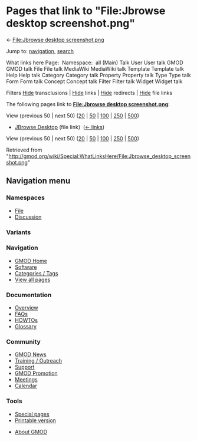 <div id="mw-page-base" class="noprint">

</div>

<div id="mw-head-base" class="noprint">

</div>

<div id="content" class="mw-body" role="main">

<span id="top"></span>

<div id="mw-js-message" style="display:none;">

</div>



# <span dir="auto">Pages that link to "File:Jbrowse desktop screenshot.png"</span>

<div id="bodyContent">

<div id="contentSub">

← [File:Jbrowse desktop
screenshot.png](/wiki/File:Jbrowse_desktop_screenshot.png "File:Jbrowse desktop screenshot.png")

</div>

<div id="jump-to-nav" class="mw-jump">

Jump to: [navigation](#mw-navigation), [search](#p-search)

</div>

<div id="mw-content-text">

What links here Page:  Namespace:  all (Main) Talk User User talk GMOD
GMOD talk File File talk MediaWiki MediaWiki talk Template Template talk
Help Help talk Category Category talk Property Property talk Type Type
talk Form Form talk Concept Concept talk Filter Filter talk Widget
Widget talk

Filters
[Hide](/mediawiki/index.php?title=Special:WhatLinksHere/File:Jbrowse_desktop_screenshot.png&hidetrans=1 "Special:WhatLinksHere/File:Jbrowse desktop screenshot.png")
transclusions \|
[Hide](/mediawiki/index.php?title=Special:WhatLinksHere/File:Jbrowse_desktop_screenshot.png&hidelinks=1 "Special:WhatLinksHere/File:Jbrowse desktop screenshot.png")
links \|
[Hide](/mediawiki/index.php?title=Special:WhatLinksHere/File:Jbrowse_desktop_screenshot.png&hideredirs=1 "Special:WhatLinksHere/File:Jbrowse desktop screenshot.png")
redirects \|
[Hide](/mediawiki/index.php?title=Special:WhatLinksHere/File:Jbrowse_desktop_screenshot.png&hideimages=1 "Special:WhatLinksHere/File:Jbrowse desktop screenshot.png")
file links

The following pages link to **[File:Jbrowse desktop
screenshot.png](/wiki/File:Jbrowse_desktop_screenshot.png "File:Jbrowse desktop screenshot.png")**:

View (previous 50 \| next 50)
([20](/mediawiki/index.php?title=Special:WhatLinksHere/File:Jbrowse_desktop_screenshot.png&limit=20 "Special:WhatLinksHere/File:Jbrowse desktop screenshot.png")
\|
[50](/mediawiki/index.php?title=Special:WhatLinksHere/File:Jbrowse_desktop_screenshot.png&limit=50 "Special:WhatLinksHere/File:Jbrowse desktop screenshot.png")
\|
[100](/mediawiki/index.php?title=Special:WhatLinksHere/File:Jbrowse_desktop_screenshot.png&limit=100 "Special:WhatLinksHere/File:Jbrowse desktop screenshot.png")
\|
[250](/mediawiki/index.php?title=Special:WhatLinksHere/File:Jbrowse_desktop_screenshot.png&limit=250 "Special:WhatLinksHere/File:Jbrowse desktop screenshot.png")
\|
[500](/mediawiki/index.php?title=Special:WhatLinksHere/File:Jbrowse_desktop_screenshot.png&limit=500 "Special:WhatLinksHere/File:Jbrowse desktop screenshot.png"))

- [JBrowse Desktop](/wiki/JBrowse_Desktop "JBrowse Desktop") (file link)
  ‎ <span class="mw-whatlinkshere-tools">([←
  links](/mediawiki/index.php?title=Special:WhatLinksHere&target=JBrowse+Desktop "Special:WhatLinksHere"))</span>

View (previous 50 \| next 50)
([20](/mediawiki/index.php?title=Special:WhatLinksHere/File:Jbrowse_desktop_screenshot.png&limit=20 "Special:WhatLinksHere/File:Jbrowse desktop screenshot.png")
\|
[50](/mediawiki/index.php?title=Special:WhatLinksHere/File:Jbrowse_desktop_screenshot.png&limit=50 "Special:WhatLinksHere/File:Jbrowse desktop screenshot.png")
\|
[100](/mediawiki/index.php?title=Special:WhatLinksHere/File:Jbrowse_desktop_screenshot.png&limit=100 "Special:WhatLinksHere/File:Jbrowse desktop screenshot.png")
\|
[250](/mediawiki/index.php?title=Special:WhatLinksHere/File:Jbrowse_desktop_screenshot.png&limit=250 "Special:WhatLinksHere/File:Jbrowse desktop screenshot.png")
\|
[500](/mediawiki/index.php?title=Special:WhatLinksHere/File:Jbrowse_desktop_screenshot.png&limit=500 "Special:WhatLinksHere/File:Jbrowse desktop screenshot.png"))

</div>

<div class="printfooter">

Retrieved from
"<http://gmod.org/wiki/Special:WhatLinksHere/File:Jbrowse_desktop_screenshot.png>"

</div>

<div id="catlinks" class="catlinks catlinks-allhidden">

</div>

<div class="visualClear">

</div>

</div>

</div>

<div id="mw-navigation">

## Navigation menu

<div id="mw-head">



<div id="left-navigation">

<div id="p-namespaces" class="vectorTabs" role="navigation"
aria-labelledby="p-namespaces-label">

### Namespaces

- <span id="ca-nstab-image"><a href="/wiki/File:Jbrowse_desktop_screenshot.png" accesskey="c"
  title="View the file page [c]">File</a></span>
- <span id="ca-talk"><a
  href="/mediawiki/index.php?title=File_talk:Jbrowse_desktop_screenshot.png&amp;action=edit&amp;redlink=1"
  accesskey="t"
  title="Discussion about the content page [t]">Discussion</a></span>

</div>

<div id="p-variants" class="vectorMenu emptyPortlet" role="navigation"
aria-labelledby="p-variants-label">

### 

### Variants[](#)

<div class="menu">

</div>

</div>

</div>

<div id="right-navigation">





</div>



</div>

</div>

</div>

<div id="mw-panel">

<div id="p-logo" role="banner">

<a href="/wiki/Main_Page"
style="background-image: url(http://gmod.org/images/GMOD-cogs.png);"
title="Visit the main page"></a>

</div>

<div id="p-Navigation" class="portal" role="navigation"
aria-labelledby="p-Navigation-label">

### Navigation

<div class="body">

- <span id="n-GMOD-Home">[GMOD Home](/wiki/Main_Page)</span>
- <span id="n-Software">[Software](/wiki/GMOD_Components)</span>
- <span id="n-Categories-.2F-Tags">[Categories /
  Tags](/wiki/Categories)</span>
- <span id="n-View-all-pages">[View all
  pages](/wiki/Special:AllPages)</span>

</div>

</div>

<div id="p-Documentation" class="portal" role="navigation"
aria-labelledby="p-Documentation-label">

### Documentation

<div class="body">

- <span id="n-Overview">[Overview](/wiki/Overview)</span>
- <span id="n-FAQs">[FAQs](/wiki/Category:FAQ)</span>
- <span id="n-HOWTOs">[HOWTOs](/wiki/Category:HOWTO)</span>
- <span id="n-Glossary">[Glossary](/wiki/Glossary)</span>

</div>

</div>

<div id="p-Community" class="portal" role="navigation"
aria-labelledby="p-Community-label">

### Community

<div class="body">

- <span id="n-GMOD-News">[GMOD News](/wiki/GMOD_News)</span>
- <span id="n-Training-.2F-Outreach">[Training /
  Outreach](/wiki/Training_and_Outreach)</span>
- <span id="n-Support">[Support](/wiki/Support)</span>
- <span id="n-GMOD-Promotion">[GMOD
  Promotion](/wiki/GMOD_Promotion)</span>
- <span id="n-Meetings">[Meetings](/wiki/Meetings)</span>
- <span id="n-Calendar">[Calendar](/wiki/Calendar)</span>

</div>

</div>

<div id="p-tb" class="portal" role="navigation"
aria-labelledby="p-tb-label">

### Tools

<div class="body">

- <span id="t-specialpages"><a href="/wiki/Special:SpecialPages" accesskey="q"
  title="A list of all special pages [q]">Special pages</a></span>
- <span id="t-print"><a
  href="/mediawiki/index.php?title=Special:WhatLinksHere/File:Jbrowse_desktop_screenshot.png&amp;printable=yes"
  rel="alternate" accesskey="p"
  title="Printable version of this page [p]">Printable version</a></span>

</div>

</div>

</div>

</div>

<div id="footer" role="contentinfo">

- <span id="footer-places-about">[About
  GMOD](/wiki/GMOD:About "GMOD:About")</span>

<!-- -->






</div>
